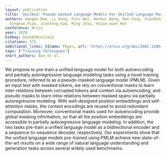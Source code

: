 ```yaml
---
layout: publication
title: 'Unilmv2: Pseudo-masked Language Models For Unified Language Model Pre-training'
authors: Hangbo Bao, Li Dong, Furu Wei, Wenhui Wang, Nan Yang, Xiaodong Liu, Yu Wang,
  Songhao Piao, Jianfeng Gao, Ming Zhou, Hsiao-wuen Hon
conference: Arxiv
year: 2020
bibkey: bao2020unilmv2
citations: 172
additional_links: [{name: Paper, url: 'https://arxiv.org/abs/2002.12804'}]
tags: ["Training Techniques"]
short_authors: Bao et al.
---
```

We propose to pre-train a unified language model for both autoencoding and
partially autoregressive language modeling tasks using a novel training
procedure, referred to as a pseudo-masked language model (PMLM). Given an input
text with masked tokens, we rely on conventional masks to learn inter-relations
between corrupted tokens and context via autoencoding, and pseudo masks to
learn intra-relations between masked spans via partially autoregressive
modeling. With well-designed position embeddings and self-attention masks, the
context encodings are reused to avoid redundant computation. Moreover,
conventional masks used for autoencoding provide global masking information, so
that all the position embeddings are accessible in partially autoregressive
language modeling. In addition, the two tasks pre-train a unified language
model as a bidirectional encoder and a sequence-to-sequence decoder,
respectively. Our experiments show that the unified language models pre-trained
using PMLM achieve new state-of-the-art results on a wide range of natural
language understanding and generation tasks across several widely used
benchmarks.